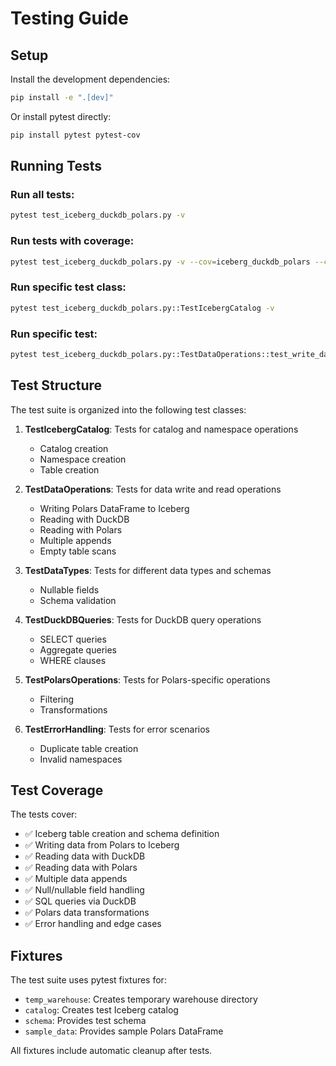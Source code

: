 # Testing Guide

## Setup

Install the development dependencies:

```bash
pip install -e ".[dev]"
```

Or install pytest directly:

```bash
pip install pytest pytest-cov
```

## Running Tests

### Run all tests:
```bash
pytest test_iceberg_duckdb_polars.py -v
```

### Run tests with coverage:
```bash
pytest test_iceberg_duckdb_polars.py -v --cov=iceberg_duckdb_polars --cov-report=html
```

### Run specific test class:
```bash
pytest test_iceberg_duckdb_polars.py::TestIcebergCatalog -v
```

### Run specific test:
```bash
pytest test_iceberg_duckdb_polars.py::TestDataOperations::test_write_data_to_iceberg_table -v
```

## Test Structure

The test suite is organized into the following test classes:

1. **TestIcebergCatalog**: Tests for catalog and namespace operations
   - Catalog creation
   - Namespace creation
   - Table creation

2. **TestDataOperations**: Tests for data write and read operations
   - Writing Polars DataFrame to Iceberg
   - Reading with DuckDB
   - Reading with Polars
   - Multiple appends
   - Empty table scans

3. **TestDataTypes**: Tests for different data types and schemas
   - Nullable fields
   - Schema validation

4. **TestDuckDBQueries**: Tests for DuckDB query operations
   - SELECT queries
   - Aggregate queries
   - WHERE clauses

5. **TestPolarsOperations**: Tests for Polars-specific operations
   - Filtering
   - Transformations

6. **TestErrorHandling**: Tests for error scenarios
   - Duplicate table creation
   - Invalid namespaces

## Test Coverage

The tests cover:
- ✅ Iceberg table creation and schema definition
- ✅ Writing data from Polars to Iceberg
- ✅ Reading data with DuckDB
- ✅ Reading data with Polars
- ✅ Multiple data appends
- ✅ Null/nullable field handling
- ✅ SQL queries via DuckDB
- ✅ Polars data transformations
- ✅ Error handling and edge cases

## Fixtures

The test suite uses pytest fixtures for:
- `temp_warehouse`: Creates temporary warehouse directory
- `catalog`: Creates test Iceberg catalog
- `schema`: Provides test schema
- `sample_data`: Provides sample Polars DataFrame

All fixtures include automatic cleanup after tests.
